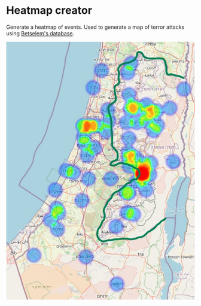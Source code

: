 # Heatmap creator

Generate a heatmap of events.
Used to generate a map of terror attacks using [Betselem's database](https://www.btselem.org/hebrew/statistics).

![terror attacks map](./assets/map.jpg "Terror attacks since the disengagement from the Gaza Strip")

